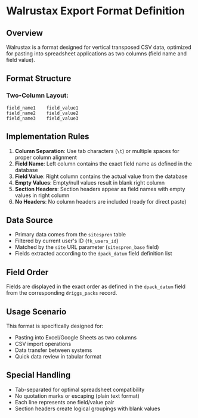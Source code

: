 # Walrustax Export Format Definition

## Overview
Walrustax is a format designed for vertical transposed CSV data, optimized for pasting into spreadsheet applications as two columns (field name and field value).

## Format Structure

### Two-Column Layout:
```
field_name1    field_value1
field_name2    field_value2
field_name3    field_value3
```

## Implementation Rules

1. **Column Separation**: Use tab characters (`\t`) or multiple spaces for proper column alignment
2. **Field Name**: Left column contains the exact field name as defined in the database
3. **Field Value**: Right column contains the actual value from the database
4. **Empty Values**: Empty/null values result in blank right column
5. **Section Headers**: Section headers appear as field names with empty values in right column
6. **No Headers**: No column headers are included (ready for direct paste)

## Data Source
- Primary data comes from the `sitespren` table  
- Filtered by current user's ID (`fk_users_id`)
- Matched by the `site` URL parameter (`sitespren_base` field)
- Fields extracted according to the `dpack_datum` field definition list

## Field Order
Fields are displayed in the exact order as defined in the `dpack_datum` field from the corresponding `driggs_packs` record.

## Usage Scenario
This format is specifically designed for:
- Pasting into Excel/Google Sheets as two columns
- CSV import operations
- Data transfer between systems
- Quick data review in tabular format

## Special Handling
- Tab-separated for optimal spreadsheet compatibility
- No quotation marks or escaping (plain text format)
- Each line represents one field/value pair
- Section headers create logical groupings with blank values